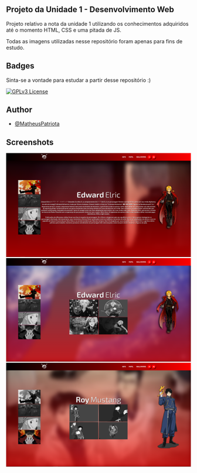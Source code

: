 
## Projeto da Unidade 1 - Desenvolvimento Web

Projeto relativo a nota da unidade 1 utilizando os conhecimentos adquiridos até o momento
HTML, CSS e uma pitada de JS. 

Todas as imagens utilizadas nesse repositório foram apenas para fins de estudo.
  
## Badges

Sinta-se a vontade para estudar a partir desse repositório :)


[![GPLv3 License](https://img.shields.io/badge/License-GPL%20v3-yellow.svg)](https://opensource.org/licenses/)


  
## Author

- [@MatheusPatriota](https://www.github.com/MatheusPatriota)

  
## Screenshots

![App Screenshot](https://github.com/MatheusPatriota/projeto-web-unidade1/blob/main/screenshots/sc1.png)
![App Screenshot](https://github.com/MatheusPatriota/projeto-web-unidade1/blob/main/screenshots/sc2.png)
![App Screenshot](https://github.com/MatheusPatriota/projeto-web-unidade1/blob/main/screenshots/sc3.png)

  
